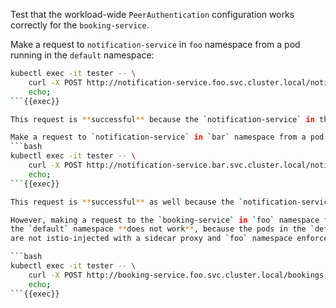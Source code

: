 Test that the workload-wide `PeerAuthentication` configuration works correctly for the `booking-service`.

Make a request to `notification-service` in `foo` namespace from a pod running in the `default` namespace:

```bash
kubectl exec -it tester -- \
    curl -X POST http://notification-service.foo.svc.cluster.local/notify; \
    echo;
```{{exec}}

This request is **successful** because the `notification-service` in the `foo` namespace is not mTLS enforced.

Make a request to `notification-service` in `bar` namespace from a pod running the `default` namespace:
```bash
kubectl exec -it tester -- \
    curl -X POST http://notification-service.bar.svc.cluster.local/notify; \
    echo;
```{{exec}}

This request is **successful** as well because the `notification-service` in the `bar` namespace is not mTLS enforced.

However, making a request to the `booking-service` in `foo` namespace from a pod running in
the `default` namespace **does not work**, because the pods in the `default` namespace
are not istio-injected with a sidecar proxy and `foo` namespace enforces mTLS on the `booking-service` workload:

```bash
kubectl exec -it tester -- \
    curl -X POST http://booking-service.foo.svc.cluster.local/bookings; \
    echo;
```{{exec}}

